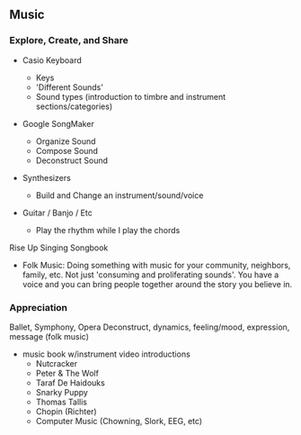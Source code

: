 ## Music

### Explore, Create, and Share

- Casio Keyboard

  - Keys
  - 'Different Sounds'
  - Sound types (introduction to timbre and instrument sections/categories)

- Google SongMaker

  - Organize Sound
  - Compose Sound
  - Deconstruct Sound

- Synthesizers

  - Build and Change an instrument/sound/voice

- Guitar / Banjo / Etc
  - Play the rhythm while I play the chords

Rise Up Singing Songbook

- Folk Music: Doing something with music for your community, neighbors, family, etc. Not just 'consuming and proliferating sounds'. You have a voice and you can bring people together around the story you believe in.

### Appreciation

Ballet, Symphony, Opera
Deconstruct, dynamics, feeling/mood, expression, message (folk music)

- music book w/instrument video introductions
  - Nutcracker
  - Peter & The Wolf
  - Taraf De Haidouks
  - Snarky Puppy
  - Thomas Tallis
  - Chopin (Richter)
  - Computer Music (Chowning, Slork, EEG, etc)
